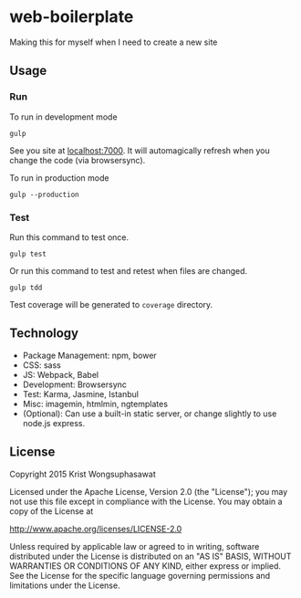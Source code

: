 # web-boilerplate

Making this for myself when I need to create a new site

## Usage

### Run

To run in development mode

```
gulp
```

See you site at [localhost:7000](http://localhost:7000). It will automagically refresh when you change the code (via browsersync).

To run in production mode

```
gulp --production
```

### Test

Run this command to test once.

```
gulp test
```

Or run this command to test and retest when files are changed.

```
gulp tdd
```

Test coverage will be generated to ```coverage``` directory.

## Technology

- Package Management: npm, bower
- CSS: sass
- JS: Webpack, Babel
- Development: Browsersync
- Test: Karma, Jasmine, Istanbul
- Misc: imagemin, htmlmin, ngtemplates
- (Optional): Can use a built-in static server, or change slightly to use node.js express.

## License

Copyright 2015 Krist Wongsuphasawat

Licensed under the Apache License, Version 2.0 (the "License");
you may not use this file except in compliance with the License.
You may obtain a copy of the License at

   http://www.apache.org/licenses/LICENSE-2.0

Unless required by applicable law or agreed to in writing, software
distributed under the License is distributed on an "AS IS" BASIS,
WITHOUT WARRANTIES OR CONDITIONS OF ANY KIND, either express or implied.
See the License for the specific language governing permissions and
limitations under the License.